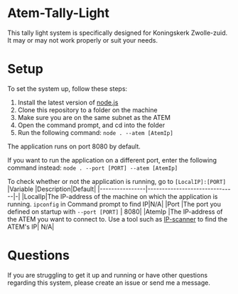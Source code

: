 # Atem-Tally-Light

This tally light system is specifically designed for Koningskerk Zwolle-zuid. It may or may not work properly or suit your needs.

# Setup

To set the system up, follow these steps:

1. Install the latest version of [node.js](https://nodejs.org/en/download/) 
2. Clone this repository to a folder on the machine
3. Make sure you are on the same subnet as the ATEM
3. Open the command prompt, and cd into the folder
4. Run the following command: `node . --atem [AtemIp]`

The application runs on port 8080 by default. 

If you want to run the application on a different port, enter the following command instead: `node . --port [PORT] --atem [AtemIp]`

To check whether or not the application is running, go to `[LocalIP]:[PORT]`
|Variable                |Description|Default|
|----------------|-------------------------------|-|
|LocalIp|The IP-address of the machine on which the application is running. `ipconfig` in Command prompt to find IP|N/A|
|Port          |The port you defined on startup with `--port [PORT]` | 8080|
|AtemIp          |The IP-address of the ATEM you want to connect to. Use a tool such as [IP-scanner](https://www.advanced-ip-scanner.com/) to find the ATEM's IP| N/A|

# Questions
If you are struggling to get it up and running or have other questions regarding this system, please create an issue or send me a message.
